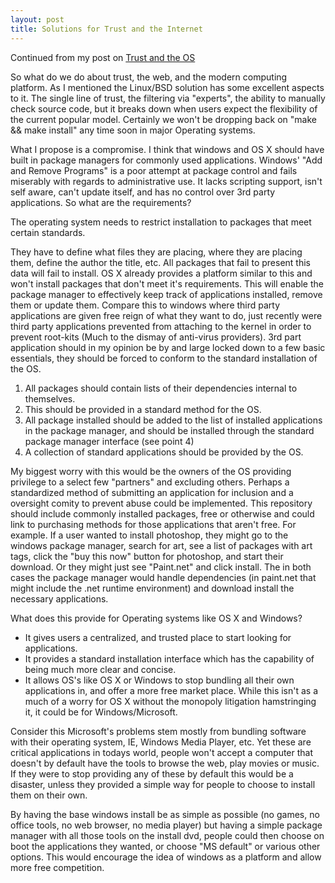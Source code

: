 ```yaml
---
layout: post
title: Solutions for Trust and the Internet
---
```

Continued from my post on <a href="http://anders.conbere.org/posts/trust-and-internet/">Trust and the OS</a>

So what do we do about trust, the web, and the modern computing platform. As I mentioned the Linux/BSD solution has some excellent aspects to it. The single line of trust, the filtering via "experts", the ability to manually check source code, but it breaks down when users expect the flexibility of the current popular model. Certainly we won't be dropping back on "make &amp;&amp; make install" any time soon in major Operating systems.

What I propose is a compromise. I think that windows and OS X should have built in package managers for commonly used applications. Windows' "Add and Remove Programs" is a poor attempt at package control and fails miserably with regards to administrative use. It lacks scripting support, isn't self aware, can't update itself, and has no control over 3rd party applications. So what are the requirements?

The operating system needs to restrict installation to packages that meet certain standards.

They have to define what files they are placing, where they are placing them, define the author the title, etc. All packages that fail to present this data will fail to install. OS X already provides a platform similar to this and won't install packages that don't meet it's requirements. This will enable the package manager to effectively keep track of applications installed, remove them or update them. Compare this to windows where third party applications are given free reign of what they want to do, just recently were third party applications prevented from attaching to the kernel in order to prevent root-kits (Much to the dismay of anti-virus providers). 3rd part application should in my opinion be by and large locked down to a few basic essentials, they should be forced to conform to the standard installation of the OS.

1. All packages should contain lists of their dependencies internal to themselves.
2. This should be provided in a standard method for the OS.
3. All package installed should be added to the list of installed applications in the package manager, and should be installed through the standard package manager interface (see point 4)
4. A collection of standard applications should be provided by the OS.

My biggest worry with this would be the owners of the OS providing privilege to a select few "partners" and excluding others. Perhaps a standardized method of submitting an application for inclusion and a oversight comity to prevent abuse could be implemented. This repository should include commonly installed packages, free or otherwise and could link to purchasing methods for those applications that aren't free. For example. If a user wanted to install photoshop, they might go to the windows package manager, search for art, see a list of packages with art tags, click the "buy this now" button for photoshop, and start their download. Or they might just see "Paint.net" and click install. The in both cases the package manager would handle dependencies (in paint.net that might include the .net runtime environment) and download install the necessary applications.

What does this provide for Operating systems like OS X and Windows?


* It gives users a centralized, and trusted place to start looking for applications.
* It provides a standard installation interface which has the capability of being much more clear and concise.
* It allows OS's like OS X or Windows to stop bundling all their own applications in, and offer a more free market place. While this isn't as a much of a worry for OS X without the monopoly litigation hamstringing it, it could be for Windows/Microsoft.

Consider this Microsoft's problems stem mostly from bundling software with their operating system, IE, Windows Media Player, etc. Yet these are critical applications in todays world, people won't accept a computer that doesn't by default have the tools to browse the web, play movies or music. If they were to stop providing any of these by default this would be a disaster, unless they provided a simple way for people to choose to install them on their own.

By having the base windows install be as simple as possible (no games, no office tools, no web browser, no media player) but having a simple package manager with all those tools on the install dvd, people could then choose on boot the applications they wanted, or choose "MS default" or various other options. This would encourage the idea of windows as a platform and allow more free competition.
